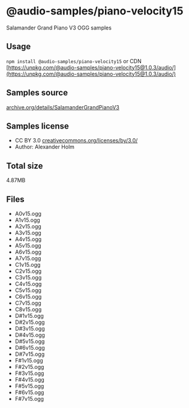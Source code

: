 # @audio-samples/piano-velocity15

Salamander Grand Piano V3 OGG samples

## Usage

`npm install @audio-samples/piano-velocity15` or CDN [https://unpkg.com/@audio-samples/piano-velocity15@1.0.3/audio/](https://unpkg.com/@audio-samples/piano-velocity15@1.0.3/audio/)

## Samples source

[archive.org/details/SalamanderGrandPianoV3](https://archive.org/details/SalamanderGrandPianoV3)

## Samples license

- CC BY 3.0 [creativecommons.org/licenses/by/3.0/](http://creativecommons.org/licenses/by/3.0/)
- Author: Alexander Holm 

## Total size

4.87MB

## Files

- A0v15.ogg
- A1v15.ogg
- A2v15.ogg
- A3v15.ogg
- A4v15.ogg
- A5v15.ogg
- A6v15.ogg
- A7v15.ogg
- C1v15.ogg
- C2v15.ogg
- C3v15.ogg
- C4v15.ogg
- C5v15.ogg
- C6v15.ogg
- C7v15.ogg
- C8v15.ogg
- D#1v15.ogg
- D#2v15.ogg
- D#3v15.ogg
- D#4v15.ogg
- D#5v15.ogg
- D#6v15.ogg
- D#7v15.ogg
- F#1v15.ogg
- F#2v15.ogg
- F#3v15.ogg
- F#4v15.ogg
- F#5v15.ogg
- F#6v15.ogg
- F#7v15.ogg